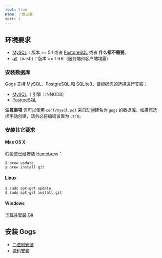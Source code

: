 ```yaml
---
root: true
name: 下载安装
sort: 1
---
```


## 环境要求

- [MySQL](http://dev.mysql.com)：版本 >= 5.1 或者 [PostgreSQL](http://www.postgresql.org/) 或者 **什么都不需要**。
- [git](http://git-scm.com/)（bash）：版本 >= 1.6.6（服务端和客户端均需）

### 安装数据库

Gogs 支持 MySQL、PostgreSQL 和 SQLite3，请根据您的选择进行安装：

- [MySQL](http://dev.mysql.com/downloads/mysql/)（ 引擎：INNODB）
- [PostgreSQL](http://www.postgresql.org/download/)

**注意事项** 您可以使用 `conf/mysql.sql` 来自动创建名为 `gogs` 的数据库。如果您选择手动创建，请务必将编码设置为 `utf8`。
 
### 安装其它要求

#### Max OS X

假设您已经安装 [Homebrew](http://brew.sh/)：

```
$ brew update
$ brew install git
```

#### Linux

```
$ sudo apt-get update
$ sudo apt-get install git
```

#### Windows

[下载并安装 Git](http://git-scm.com/downloads)

## 安装 Gogs

- [二进制安装](install_from_binary.md)
- [源码安装](install_from_source.md)